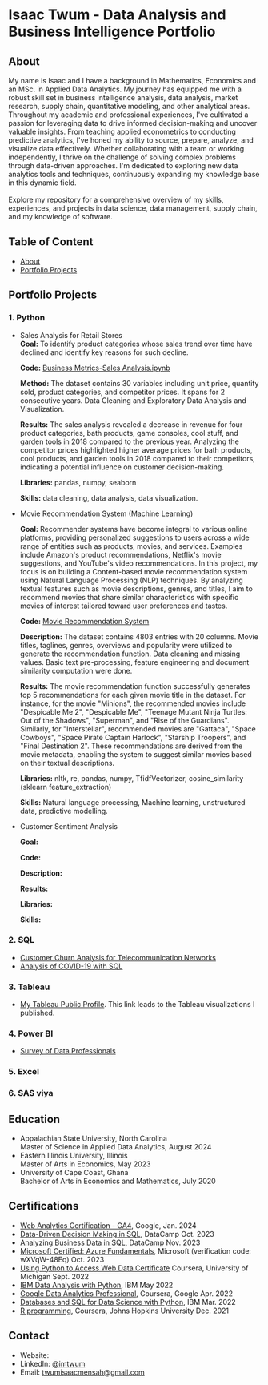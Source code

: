 # Isaac Twum - Data Analysis and Business Intelligence Portfolio

## About
My name is Isaac and I have a background in Mathematics, Economics and an MSc. in Applied Data Analytics. My journey has equipped me with a robust skill set in business intelligence analysis, data analysis, market research, supply chain, quantitative modeling, and other analytical areas. Throughout my academic and professional experiences, I've cultivated a passion for leveraging data to drive informed decision-making and uncover valuable insights. From teaching applied econometrics to conducting predictive analytics, I've honed my ability to source, prepare, analyze, and visualize data effectively. Whether collaborating with a team or working independently, I thrive on the challenge of solving complex problems through data-driven approaches. I'm dedicated to exploring new data analytics tools and techniques, continuously expanding my knowledge base in this dynamic field.
<br >
<br >
Explore my repository for a comprehensive overview of my skills, experiences, and projects in data science, data management, supply chain, and my knowledge of software.

## Table of Content
- [About](https://github.com/isaacmensahtwum/DATA-ANALYSIS-PORTFOLIO/edit/main/README.md#about)
- [Portfolio Projects](https://github.com/isaacmensahtwum/DATA-ANALYSIS-PORTFOLIO/edit/main/README.md#portfolio-projects)
    
## Portfolio Projects
### 1. Python
- Sales Analysis for Retail Stores <br>
    **Goal:** To identify product categories whose sales trend over time have declined and identify key reasons for such decline.<br>
    
    **Code:** [Business Metrics-Sales Analysis.ipynb](https://github.com/isaacmensahtwum/Data-Analysis-with-Python/blob/b8e858a11f1dbecaf1543cd31191dbf20dca71c7/Business%20Metrics%20-%20Sales%20Analysis.ipynb) <br>
    
    **Method:** The dataset contains 30 variables including unit price, quantity sold, product categories, and competitor prices. It spans for 2 consecutive years.
                  Data Cleaning and Exploratory Data Analysis and Visualization.<br>
                  
    **Results:** The sales analysis revealed a decrease in revenue for four product categories, bath products, game consoles, cool stuff, and garden tools in 2018 compared to the previous year. Analyzing the competitor prices highlighted higher average prices for bath products, cool products, and garden tools in 2018 compared to their competitors, indicating a potential influence on customer decision-making.<br>
    
    **Libraries:** pandas, numpy, seaborn<br>
    
    **Skills:** data cleaning, data analysis, data visualization.<br>

- Movie Recommendation System (Machine Learning)
  
    **Goal:** Recommender systems have become integral to various online platforms, providing personalized suggestions to users across a wide range of entities such as products, movies, and services. Examples include Amazon's product recommendations, Netflix's movie suggestions, and YouTube's video recommendations. In this project, my focus is on building a Content-based movie recommendation system using Natural Language Processing (NLP) techniques. By analyzing textual features such as movie descriptions, genres, and titles, I aim to recommend movies that share similar characteristics with specific movies of interest tailored toward user preferences and tastes.
  
    **Code:** [Movie Recommendation System](https://github.com/isaacmensahtwum/Data-Analysis-with-Python/blob/b8e858a11f1dbecaf1543cd31191dbf20dca71c7/Movie%20Recommendation%20System.ipynb)
  
    **Description:** The dataset contains 4803 entries with 20 columns. Movie titles, taglines, genres, overviews and popularity were utilized to generate the recommendation function. Data cleaning and missing values. Basic text pre-processing, feature engineering and document similarity computation were done.
  
    **Results:** The movie recommendation function successfully generates top 5 recommendations for each given movie title in the dataset. For instance, for the movie "Minions", the recommended movies include "Despicable Me 2", "Despicable Me", "Teenage Mutant Ninja Turtles: Out of the Shadows", "Superman", and "Rise of the Guardians". Similarly, for "Interstellar", recommended movies are "Gattaca", "Space Cowboys", "Space Pirate Captain Harlock", "Starship Troopers", and "Final Destination 2". These recommendations are derived from the movie metadata, enabling the system to suggest similar movies based on their textual descriptions.
  
    **Libraries:** nltk, re, pandas, numpy, TfidfVectorizer, cosine_similarity (sklearn feature_extraction)
 
    **Skills:** Natural language processing, Machine learning, unstructured data, predictive modelling.

  
- Customer Sentiment Analysis
  
  **Goal:**
  
    **Code:**
  
    **Description:**
  
    **Results:**
  
    **Libraries:**
  
    **Skills:**
  
### 2. SQL
  - [Customer Churn Analysis for Telecommunication Networks](https://github.com/isaacmensahtwum/Data-Analysis-with-SQL/blob/88f2c590fc918f37ddc50ed3b5270dedf823021d/Customer%20Churn%20SQL%20Query.sql)
  - [Analysis of COVID-19 with SQL](https://github.com/isaacmensahtwum/Data-Analysis-with-SQL/blob/88f2c590fc918f37ddc50ed3b5270dedf823021d/Analysing%20COVID-19%20with%20SQL.sql)
          
### 3. Tableau
  - [My Tableau Public Profile](https://public.tableau.com/app/profile/isaac.mensah.twum/vizzes). This link leads to the Tableau visualizations I published.
        
### 4. Power BI
  - [Survey of Data Professionals](https://github.com/isaacmensahtwum/Tableau-and-Power-BI/blob/0f36a2ae637e93c26190139d0f05ef42e76f2b65/Data%20Analysis%20with%20PowerBI.pbix)

### 5. Excel

### 6. SAS viya

## Education
- Appalachian State University, North Carolina <br>
  Master of Science in Applied Data Analytics, August 2024
- Eastern Illinois University, Illinois <br>
  Master of Arts in Economics, May 2023
- University of Cape Coast, Ghana <br>
  Bachelor of Arts in Economics and Mathematics, July 2020
  
## Certifications
- [Web Analytics Certification - GA4](https://skillshop.credential.net/f8ebaff6-7d51-4dc1-af38-b96696dc52d4#gs.5pkzay), Google, Jan. 2024
- [Data-Driven Decision Making in SQL](https://www.datacamp.com/completed/statement-of-accomplishment/course/589044df3fc34ec6c9e933d47871bd54e2d0209a),  DataCamp Oct. 2023
- [Analyzing Business Data in SQL](https://www.datacamp.com/completed/statement-of-accomplishment/course/00fbbadb8223afa88e5d3d69a4ec45bd559001da), DataCamp Nov. 2023
- [Microsoft Certified: Azure Fundamentals](https://www.credly.com/earner/earned/badge/394d8952-078b-47d8-b2a4-8637b6b5d0d6), Microsoft (verification code: wXVqW-48Eq) Oct. 2023
- [Using Python to Access Web Data Certificate](https://www.coursera.org/account/accomplishments/verify/SUHZCAZBGZ4C) Coursera, University of Michigan Sept. 2022
- [IBM Data Analysis with Python](https://www.coursera.org/account/accomplishments/verify/LJJKE8M86ASX), IBM May 2022
- [Google Data Analytics Professional](https://www.coursera.org/account/accomplishments/verify/WBPALMQ97GY2), Coursera, Google Apr. 2022
- [Databases and SQL for Data Science with Python](https://www.coursera.org/account/accomplishments/verify/YMNXGWDT8SUM), IBM Mar. 2022
- [R programming](https://www.coursera.org/account/accomplishments/verify/4J2Z3E2HBUER), Coursera, Johns Hopkins University Dec. 2021

## Contact
  - Website: 
  - LinkedIn: [@imtwum](https://www.linkedin.com/in/imtwum/)
  - Email: twumisaacmensah@gmail.com




